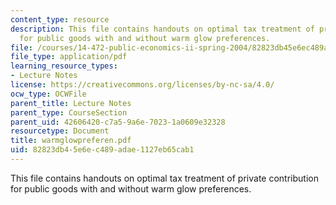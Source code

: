 ```yaml
---
content_type: resource
description: This file contains handouts on optimal tax treatment of private contribution
  for public goods with and without warm glow preferences.
file: /courses/14-472-public-economics-ii-spring-2004/82823db45e6ec489adae1127eb65cab1_warmglowpreferen.pdf
file_type: application/pdf
learning_resource_types:
- Lecture Notes
license: https://creativecommons.org/licenses/by-nc-sa/4.0/
ocw_type: OCWFile
parent_title: Lecture Notes
parent_type: CourseSection
parent_uid: 42606420-c7a5-9a6e-7023-1a0609e32328
resourcetype: Document
title: warmglowpreferen.pdf
uid: 82823db4-5e6e-c489-adae-1127eb65cab1
---
```

This file contains handouts on optimal tax treatment of private contribution for public goods with and without warm glow preferences.